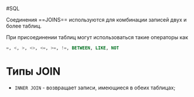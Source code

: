 #SQL

Соединения ==JOINS== используются для комбинации записей двух и более таблиц.

При присоединении таблиц могут использоваться такие операторы как 
```SQL
=, <, >, <>, <=, >=, !=, BETWEEN, LIKE, NOT
```

# Типы JOIN
 - `INNER JOIN` - возвращает записи, имеющиеся в обеих таблицах;
